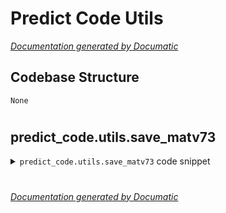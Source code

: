 # Predict Code Utils

[_Documentation generated by Documatic_](https://www.documatic.com)

<!---Documatic-section-Codebase Structure-start--->
## Codebase Structure

<!---Documatic-block-system_architecture-start--->
```mermaid
None
```
<!---Documatic-block-system_architecture-end--->

# #
<!---Documatic-section-Codebase Structure-end--->

<!---Documatic-section-predict_code.utils.save_matv73-start--->
## predict_code.utils.save_matv73

<!---Documatic-section-save_matv73-start--->
<!---Documatic-block-predict_code.utils.save_matv73-start--->
<details>
	<summary><code>predict_code.utils.save_matv73</code> code snippet</summary>

```python
def save_matv73(mat_name, var_name, var):
    hdf5storage.savemat(mat_name, {var_name: var}, format='7.3', store_python_metadata=True)
```
</details>
<!---Documatic-block-predict_code.utils.save_matv73-end--->
<!---Documatic-section-save_matv73-end--->

# #
<!---Documatic-section-predict_code.utils.save_matv73-end--->

[_Documentation generated by Documatic_](https://www.documatic.com)